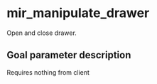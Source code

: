 # mir_manipulate_drawer

Open and close drawer.

## Goal parameter description

Requires nothing from client

